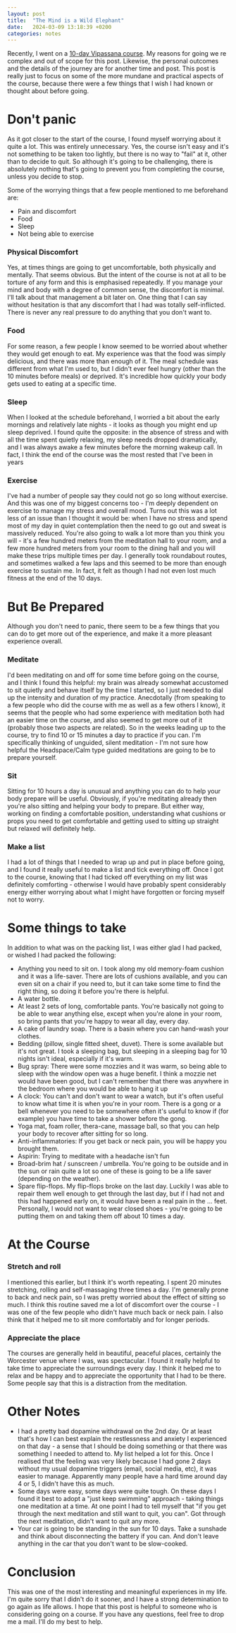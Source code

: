 ```yaml
---
layout: post
title:  "The Mind is a Wild Elephant"
date:   2024-03-09 13:18:39 +0200
categories: notes
---
```


Recently, I went on a [10-day Vipassana course](https://pataka.dhamma.africa/course-information/). My reasons for going we re complex and out of scope for this post. Likewise, the personal outcomes and the details of the journey are for another time and post.  This post is really just to focus on some of the more mundane and practical aspects of the course, because there were a few things that I wish I had known or thought about before going.

# Don't panic

As it got closer to the start of the course, I found myself worrying about it quite a lot. This was entirely unnecessary. Yes, the course isn't easy and it's not something to be taken too lightly, but there is no way to "fail" at it, other than to decide to quit.  So although it's going to be challenging, there is absolutely nothing that's going to prevent you from completing the course, unless you decide to stop.

Some of the worrying things that a few people mentioned to me beforehand are:

- Pain and discomfort
- Food
- Sleep
- Not being able to exercise

### Physical Discomfort
Yes, at times things are going to get uncomfortable, both physically and mentally.  That seems obvious.  But the intent of the course is not at all to be torture of any form and this is emphasised repeatedly.  If you manage your mind and body with a degree of common sense, the discomfort is minimal. I'll talk about that management a bit later on.  One thing that I can say without hesitation is that any discomfort that I had was totally self-inflicted. There is never any real pressure to do anything that you don't want to.

### Food
For some reason, a few people I know seemed to be worried about whether they would get enough to eat. My experience was that the food was simply delicious, and there was more than enough of it. The meal schedule was different from what I'm used to, but I didn't ever feel hungry (other than the 10 minutes before meals) or deprived.  It's incredible how quickly your body gets used to eating at a specific time.

### Sleep
When I looked at the schedule beforehand, I worried a bit about the early mornings and relatively late nights - it looks as though you might end up sleep deprived.  I found quite the opposite: in the absence of stress and with all the time spent quietly relaxing, my sleep needs dropped dramatically, and I was always awake a few minutes before the morning wakeup call. In fact, I think the end of the course was the most rested that I've been in years

### Exercise
I've had a number of people say they could not go so long without exercise. And this was one of my biggest concerns too - I'm deeply dependent on exercise to manage my stress and overall mood.  Turns out this was a lot less of an issue than I thought it would be: when I have no stress and spend most of my day in quiet contemplation then the need to go out and sweat is massively reduced.  You're also going to walk a lot more than you think you will - it's a few hundred meters from the meditation hall to your room, and a few more hundred meters from your room to the dining hall and you will make these trips multiple times per day. I generally took roundabout routes, and sometimes walked a few laps and this seemed to be more than enough exercise to sustain me.  In fact, it felt as though I had not even lost much fitness at the end of the 10 days.

# But Be Prepared

Although you don't need to panic, there seem to be a few things that you can do to get more out of the experience, and make it a more pleasant experience overall.

### Meditate
I'd been meditating on and off for some time before going on the course, and I think I found this helpful: my brain was already somewhat accustomed to sit quietly and behave itself by the time I started, so I just needed to dial up the intensity and duration of my practice. Anecdotally (from speaking to a few people who did the course with me as well as a few others I know), it seems that the people who had some experience with meditation both had an easier time on the course, and also seemed to get more out of it (probably those two aspects are related). So in the weeks leading up to the course, try to find 10 or 15 minutes a day to practice if you can. I'm specifically thinking of unguided, silent meditation - I'm not sure how helpful the Headspace/Calm type guided meditations are going to be to prepare yourself.

### Sit
Sitting for 10 hours a day is unusual and anything you can do to help your body prepare will be useful. Obviously, if you're meditating already then you're also sitting and helping your body to prepare. But either way, working on finding a comfortable position, understanding what cushions or props you need to get comfortable and getting used to sitting up straight but relaxed will definitely help.

### Make a list
I had a lot of things that I needed to wrap up and put in place before going, and I found it really useful to make a list and tick everything off. Once I got to the course, knowing that I had ticked off everything on my list was definitely comforting - otherwise I would have probably spent considerably energy either worrying about what I might have forgotten or forcing myself not to worry.

# Some things to take
In addition to what was on the packing list, I was either glad I had packed, or wished I had packed the following:

- Anything you need to sit on. I took along my old memory-foam cushion and it was a life-saver. There are lots of cushions available, and you can even sit on a chair if you need to, but it can take some time to find the right thing, so doing it before you're there is helpful.
- A water bottle.
- At least 2 sets of long, comfortable pants. You're basically not going to be able to wear anything else, except when you're alone in your room, so bring pants that you're happy to wear all day, every day.
- A cake of laundry soap. There is a basin where you can hand-wash your clothes.
- Bedding (pillow, single fitted sheet, duvet). There is some available but it's not great. I took a sleeping bag, but sleeping in a sleeping bag for 10 nights isn't ideal, especially if it's warm.
- Bug spray: There were some mozzies and it was warm, so being able to sleep with the window open was a huge benefit.  I think a mozzie net would have been good, but I can't remember that there was anywhere in the bedroom where you would be able to hang it up
- A clock: You can't and don't want to wear a watch, but it's often useful to know what time it is when you're in your room. There is a gong or a bell whenever you need to be somewhere often it's useful to know if (for example) you have time to take a shower before the gong.
- Yoga mat, foam roller, thera-cane, massage ball, so that you can help your body to recover after sitting for so long.
- Anti-inflammatories: If you get back or neck pain, you will be happy you brought them.
- Aspirin: Trying to meditate with a headache isn't fun
- Broad-brim hat / sunscreen / umbrella. You're going to be outside and in the sun or rain quite a lot so one of these is going to be a life saver (depending on the weather).
- Spare flip-flops.  My flip-flops broke on the last day. Luckily I was able to repair them well enough to get through the last day, but if I had not and this had happened early on, it would have been a real pain in the ... feet.  Personally, I would not want to wear closed shoes - you're going to be putting them on and taking them off about 10 times a day.

# At the Course

### Stretch and roll

I mentioned this earlier, but I think it's worth repeating. I spent 20 minutes stretching, rolling and self-massaging three times a day. I'm generally prone to back and neck pain, so I was pretty worried about the effect of sitting so much. I think this routine saved me a lot of discomfort over the course - I was one of the few people who didn't have much back or neck pain.  I also think that it helped me to sit more comfortably and for longer periods.

### Appreciate the place

The courses are generally held in beautiful, peaceful places, certainly the Worcester venue where I was, was spectacular. I found it really helpful to take time to appreciate the surroundings every day. I think it helped me to relax and be happy and to appreciate the opportunity that I had to be there. Some people say that this is a distraction from the meditation.

# Other Notes

- I had a pretty bad dopamine withdrawal on the 2nd day.  Or at least that's how I can best explain the restlessness and anxiety I experienced on that day - a sense that I should be doing something or that there was something I needed to attend to.  My list helped a lot for this. Once I realised that the feeling was very likely because I had gone 2 days without my usual dopamine triggers (email, social media, etc), it was easier to manage. Apparently many people have a hard time around day 4 or 5, I didn't have this as much.
- Some days were easy, some days were quite tough. On these days I found it best to adopt a "just keep swimming" approach - taking things one meditation at a time. At one point I had to tell myself that "if you get through the next meditation and still want to quit, you can". Got through the next meditation, didn't want to quit any more.
- Your car is going to be standing in the sun for 10 days. Take a sunshade and think about disconnecting the battery if you can. And don't leave anything in the car that you don't want to be slow-cooked.

# Conclusion

This was one of the most interesting and meaningful experiences in my life. I'm quite sorry that I didn't do it sooner, and I have a strong determination to go again as life allows.  I hope that this post is helpful to someone who is considering going on a course.  If you have any questions, feel free to drop me a mail. I'll do my best to help.
